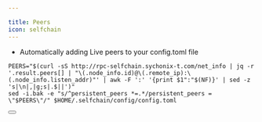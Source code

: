 ```yaml
---

title: Peers
icon: selfchain
---
```

- Automatically adding Live peers to your config.toml file

<div class="code-block-wrapper">
  <pre><code>PEERS="$(curl -sS http://rpc-selfchain.sychonix-t.com/net_info | jq -r '.result.peers[] | "\(.node_info.id)@\(.remote_ip):\(.node_info.listen_addr)"' | awk -F ':' '{print $1":"$(NF)}' | sed -z 's|\n|,|g;s|.$||')"
sed -i.bak -e "s/^persistent_peers *=.*/persistent_peers = \"$PEERS\"/" $HOME/.selfchain/config/config.toml</code></pre>
  <button class="copy-btn"><i class="fas fa-copy"></i></button>
</div>

